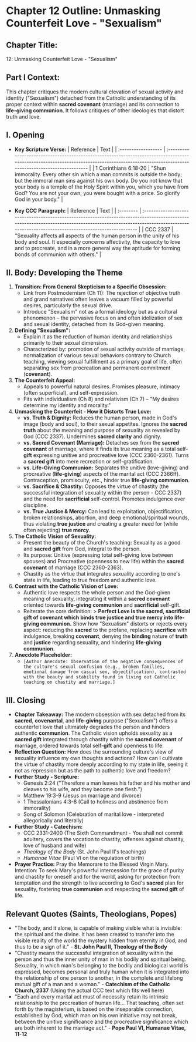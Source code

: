 # Chapter 12 Outline: Unmasking Counterfeit Love - "Sexualism"

## Chapter Title:
12: Unmasking Counterfeit Love - "Sexualism"

## Part I Context:
This chapter critiques the modern cultural elevation of sexual activity and identity ("Sexualism") detached from the Catholic understanding of its proper context within **sacred covenant** (marriage) and its connection to **life-giving communion**. It follows critiques of other ideologies that distort truth and love.

## I. Opening

*   **Key Scripture Verse:**
    | Reference           | Text                                                                                                                                                                                          |
    | :------------------ | :-------------------------------------------------------------------------------------------------------------------------------------------------------------------------------------------- |
    | 1 Corinthians 6:18-20 | "Shun immorality. Every other sin which a man commits is outside the body; but the immoral man sins against his own body. Do you not know that your body is a temple of the Holy Spirit within you, which you have from God? You are not your own; you were bought with a price. So glorify God in your body." |

*   **Key CCC Paragraph:**
    | Reference | Text                                                                                                                                                                                                                         |
    | :-------- | :--------------------------------------------------------------------------------------------------------------------------------------------------------------------------------------------------------------------------- |
    | CCC 2337  | "Sexuality affects all aspects of the human person in the unity of his body and soul. It especially concerns affectivity, the capacity to love and to procreate, and in a more general way the aptitude for forming bonds of communion with others." |

## II. Body: Developing the Theme

1.  **Transition: From General Skepticism to a Specific Obsession:**
    *   Link from Postmodernism (Ch 11): The rejection of objective truth and grand narratives often leaves a vacuum filled by powerful desires, particularly the sexual drive.
    *   Introduce "Sexualism" not as a formal ideology but as a cultural phenomenon – the pervasive focus on and often idolization of sex and sexual identity, detached from its God-given meaning.
2.  **Defining "Sexualism":**
    *   Explain it as the reduction of human identity and relationships primarily to their sexual dimension.
    *   Characterized by: promotion of sexual activity outside of marriage, normalization of various sexual behaviors contrary to Church teaching, viewing sexual fulfillment as a primary goal of life, often separating sex from procreation and permanent commitment (**covenant**).
3.  **The Counterfeit Appeal:**
    *   Appeals to powerful natural desires. Promises pleasure, intimacy (often superficial), and self-expression.
    *   Fits with individualism (Ch 8) and relativism (Ch 7) – "My desires determine my identity and morality."
4.  **Unmasking the Counterfeit - How it Distorts True Love:**
    *   **vs. Truth & Dignity:** Reduces the human person, made in God's image (body and soul), to their sexual appetites. Ignores the **sacred truth** about the meaning and purpose of sexuality as revealed by God (CCC 2337). Undermines **sacred clarity** and dignity.
    *   **vs. Sacred Covenant (Marriage):** Detaches sex from the **sacred covenant** of marriage, where it finds its true meaning as a total self-**gift** expressing unitive and procreative love (CCC 2360-2361). Turns a **sacred gift** into mere recreation or self-gratification.
    *   **vs. Life-Giving Communion:** Separates the unitive (love-giving) and procreative (**life-giving**) aspects of the marital act (CCC 2366ff). Contraception, promiscuity, etc., hinder true **life-giving communion**.
    *   **vs. Sacrifice & Chastity:** Opposes the virtue of chastity (the successful integration of sexuality within the person - CCC 2337) and the need for **sacrificial** self-control. Promotes indulgence over discipline.
    *   **vs. True Justice & Mercy:** Can lead to exploitation, objectification, broken relationships, abortion, and deep emotional/spiritual wounds, thus violating **true justice** and creating a greater need for (while often rejecting) **true mercy**.
5.  **The Catholic Vision of Sexuality:**
    *   Present the beauty of the Church's teaching: Sexuality as a good and **sacred gift** from God, integral to the person.
    *   Its purpose: Unitive (expressing total self-giving love between spouses) and Procreative (openness to new life) within the **sacred covenant** of marriage (CCC 2360-2363).
    *   Chastity as the virtue that integrates sexuality according to one's state in life, leading to true freedom and authentic love.
6.  **Contrast with the Catholic Vision of Love:**
    *   Authentic love respects the whole person and the God-given meaning of sexuality, integrating it within a **sacred covenant** oriented towards **life-giving communion** and **sacrificial** self-gift.
    *   Reiterate the core definition: > **Perfect Love is the sacred, sacrificial gift of covenant which binds true justice and true mercy into life-giving communion.** Show how "Sexualism" distorts or rejects every aspect: reducing the **sacred** to the profane, replacing **sacrifice** with indulgence, breaking **covenant**, denying the **binding** nature of **truth** and **justice** regarding sexuality, and hindering **life-giving communion**.
7.  **Anecdote Placeholder:**
    *   `[Author Anecdote: Observation of the negative consequences of the culture's sexual confusion (e.g., broken families, emotional damage from casual sex, objectification), contrasted with the beauty and stability found in living out Catholic teaching on chastity and marriage.]`

## III. Closing

*   **Chapter Takeaway:** The modern obsession with sex detached from its **sacred**, **covenantal**, and **life-giving** purpose ("Sexualism") offers a counterfeit love that ultimately degrades the person and hinders authentic **communion**. The Catholic vision upholds sexuality as a **sacred gift** integrated through chastity within the **sacred covenant** of marriage, ordered towards total self-**gift** and openness to life.
*   **Reflection Question:** How does the surrounding culture's view of sexuality influence my own thoughts and actions? How can I cultivate the virtue of chastity more deeply according to my state in life, seeing it not as repression but as the path to authentic love and freedom?
*   **Further Study - Scripture:**
    *   Genesis 2:24 ("Therefore a man leaves his father and his mother and cleaves to his wife, and they become one flesh.")
    *   Matthew 19:3-9 (Jesus on marriage and divorce)
    *   1 Thessalonians 4:3-8 (Call to holiness and abstinence from immorality)
    *   Song of Solomon (Celebration of marital love - interpreted allegorically and literally)
*   **Further Study - Catechism:**
    *   CCC 2331-2400 (The Sixth Commandment - You shall not commit adultery, covers the vocation to chastity, offenses against chastity, love of husband and wife)
    *   *Theology of the Body* (St. John Paul II's teachings)
    *   *Humanae Vitae* (Paul VI on the regulation of birth)
*   **Prayer Practice:** Pray the Memorare to the Blessed Virgin Mary. Intention: To seek Mary's powerful intercession for the grace of purity and chastity for oneself and for the world, asking for protection from temptation and the strength to live according to God's **sacred** plan for sexuality, fostering **true communion** and respecting the **sacred gift** of life.

## Relevant Quotes (Saints, Theologians, Popes)

*   "The body, and it alone, is capable of making visible what is invisible: the spiritual and the divine. It has been created to transfer into the visible reality of the world the mystery hidden from eternity in God, and thus to be a sign of it." - **St. John Paul II, Theology of the Body**
*   "Chastity means the successful integration of sexuality within the person and thus the inner unity of man in his bodily and spiritual being. Sexuality, in which man's belonging to the bodily and biological world is expressed, becomes personal and truly human when it is integrated into the relationship of one person to another, in the complete and lifelong mutual gift of a man and a woman." - **Catechism of the Catholic Church, 2337** (Using the actual CCC text which fits well here)
*   "Each and every marital act must of necessity retain its intrinsic relationship to the procreation of human life... That teaching, often set forth by the magisterium, is based on the inseparable connection, established by God, which man on his own initiative may not break, between the unitive significance and the procreative significance which are both inherent to the marriage act." - **Pope Paul VI, Humanae Vitae, 11-12**
